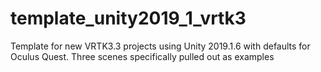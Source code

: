 # template_unity2019_1_vrtk3
Template for new VRTK3.3 projects using Unity 2019.1.6 with defaults for Oculus Quest.
Three scenes specifically pulled out as examples

